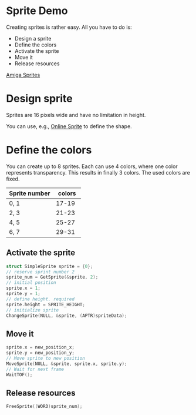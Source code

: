 # Sprite Demo

Creating sprites is rather easy. All you have to do is:

- Design a sprite
- Define the colors
- Activate the sprite
- Move it
- Release resources

[Amiga Sprites](http://amigadev.elowar.com/read/ADCD_2.1/Hardware_Manual_guide/node00AE.html)

# Design sprite

Sprites are 16 pixels wide and have no limitation in height.

You can use, e.g., [Online Sprite](https://amigafonteditor.ozzyboshi.com/index_sprite.html) to define the shape.

# Define the colors

You can create up to 8 sprites. Each can use 4 colors, where one color represents transparency. This results in finally 3 colors. The used colors are fixed.

| Sprite number  | colors  |
| -------------- | ------- |
| 0, 1           | 17-19   |
| 2, 3           | 21-23   |
| 4, 5           | 25-27   |
| 6, 7           | 29-31   |

## Activate the sprite

```c
struct SimpleSprite sprite = {0};
// reserve sprint number 2
sprite_num = GetSprite(&sprite, 2);
// initial position
sprite.x = 1;
sprite.y = 1;
// define height. required
sprite.height = SPRITE_HEIGHT;
// initialize sprite
ChangeSprite(NULL, &sprite, (APTR)spriteData);
```

## Move it

```c
sprite.x = new_position_x;
sprite.y = new_position_y;
// Move sprite to new position
MoveSprite(NULL, &sprite, sprite.x, sprite.y);
// Wait for next frame
WaitTOF();
```

## Release resources

```c
FreeSprite((WORD)sprite_num);
```
